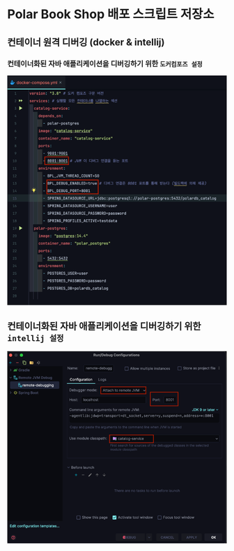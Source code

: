 # Polar Book Shop 배포 스크립트 저장소

## 컨테이너 원격 디버깅 (docker & intellij)
### 컨테이너화된 자바 애플리케이션을 디버깅하기 위한 `도커컴포즈 설정`
![img_1.png](img_1.png)

## 컨테이너화된 자바 애플리케이션을 디버깅하기 위한 `intellij 설정`
![img_2.png](img_2.png)
